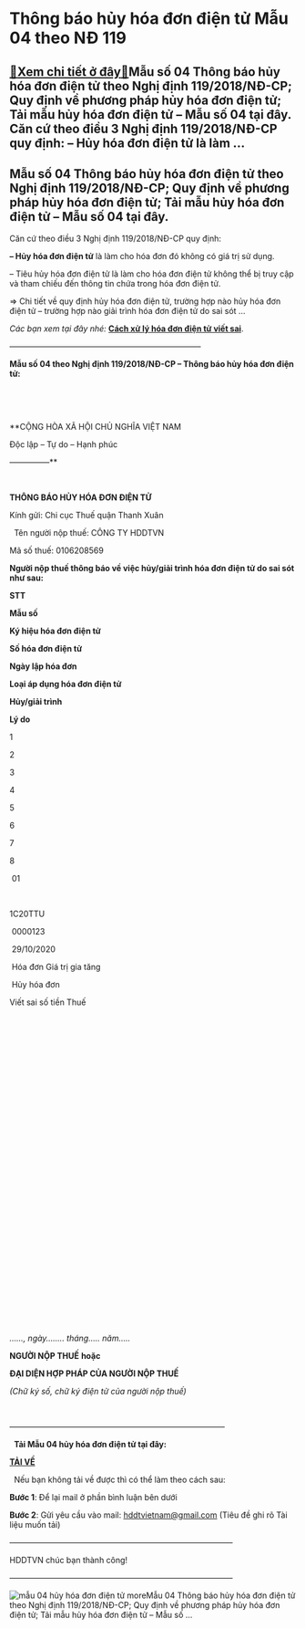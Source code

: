 Thông báo hủy hóa đơn điện tử Mẫu 04 theo NĐ 119
================================================

[:gift:Xem chi tiết ở đây:gift:](https://hddtvn.com/thong-bao-huy-hoa-don-dien-tu-mau-04-theo-nd-119/)Mẫu số 04 Thông báo hủy hóa đơn điện tử theo Nghị định 119/2018/NĐ-CP; Quy định về phương pháp hủy hóa đơn điện tử; Tải mẫu hủy hóa đơn điện tử – Mẫu số 04 tại đây. Căn cứ theo điều 3 Nghị định 119/2018/NĐ-CP quy định: – Hủy hóa đơn điện tử là làm …
---------------------------------------------------------------------------------------------------------------------------------------------------------------------------------------------------------------------------------------------------------



Mẫu số 04 Thông báo hủy hóa đơn điện tử theo Nghị định 119/2018/NĐ-CP; Quy định về phương pháp hủy hóa đơn điện tử; Tải mẫu hủy hóa đơn điện tử – Mẫu số 04 tại đây.
----------------------------------------------------------------------------------------------------------------------------------------------------------------------


Căn cứ theo điều 3 Nghị định 119/2018/NĐ-CP quy định:


**– Hủy hóa đơn điện tử** là làm cho hóa đơn đó không có giá trị sử dụng.  

– Tiêu hủy hóa đơn điện tử là làm cho hóa đơn điện tử không thể bị truy cập và tham chiếu đến thông tin chứa trong hóa đơn điện tử.


=> Chi tiết về quy định hủy hóa đơn điện tử, trường hợp nào hủy hóa đơn điện tử – trường hợp nào giải trình hóa đơn điện tử do sai sót …



*Các bạn xem tại đây nhé:* **[Cách xử lý hóa đơn điện tử viết sai](# "cách xử lý hóa đơn điện tử viết sai")**.

  

————————————————————————

  

**Mẫu số 04 theo Nghị định 119/2018/NĐ-CP – Thông báo hủy hóa đơn điện tử:**  

  

  

**CỘNG HÒA XÃ HỘI CHỦ NGHĨA VIỆT NAM  

 Độc lập – Tự do – Hạnh phúc  

 —————**  

    

**THÔNG BÁO HỦY HÓA ĐƠN ĐIỆN TỬ**

Kính gửi: Chi cục Thuế quận Thanh Xuân  

  
Tên người nộp thuế: CÔNG TY HDDTVN  

Mã số thuế: 0106208569  

**Người nộp thuế thông báo về việc hủy/giải trình hóa đơn điện tử do sai sót như sau:**






**STT**

**Mẫu số**

**Ký hiệu hóa đơn điện tử**

**Số hóa đơn điện tử**

**Ngày lập hóa đơn**

**Loại áp dụng hóa đơn điện tử**

**Hủy/giải trình**

**Lý do**



1

2

3

4

5

6

7

8



 01

 

1C20TTU

 0000123

 29/10/2020

 Hóa đơn Giá trị gia tăng

 Hủy hóa đơn

Viết sai số tiền Thuế 



 

 

 

 

 

 

 

 



 

 

 

 

 

 

 

 



 






 

*……, ngày……..* *tháng…..* *năm…..*  

**NGƯỜI NỘP THUẾ** **hoặc**  

**ĐẠI DIỆN HỢP PHÁP CỦA NGƯỜI NỘP THUẾ**  

*(Chữ ký số, chữ ký điện tử của người nộp thuế)*



 



———————————————————————————  

  
**Tải Mẫu 04 hủy hóa đơn điện tử tại đây:**



**[TẢI VỀ](https://drive.google.com/uc?authuser=4&id=1Gm-E4-YIW-fQhtNnnCXHbG0yaT--E53b&export=download "tải mẫu 04 hủy hóa đơn điện tử")**  

  
Nếu bạn không tải về được thì có thể làm theo cách sau:  

**Bước 1**: Để lại mail ở phần bình luận bên dưới  

**Bước 2**: Gửi yêu cầu vào mail: hddtvietnam@gmail.com (Tiêu đề ghi rõ Tài liệu muốn tải)




————————————————————————————  

 HDDTVN chúc bạn thành công!

————————————————————————————  

![mẫu 04 hủy hóa đơn điện tử](https://hddtvn.com/wp-content/uploads/2021/01/mau-04-huy-hoa-don-dien-tu.png "mẫu 04 hủy hóa đơn điện tử")
moreMẫu 04 Thông báo hủy hóa đơn điện tử theo Nghị định 119/2018/NĐ-CP; Quy định về phương pháp hủy hóa đơn điện tử; Tải mẫu hủy hóa đơn điện tử – Mẫu số …

